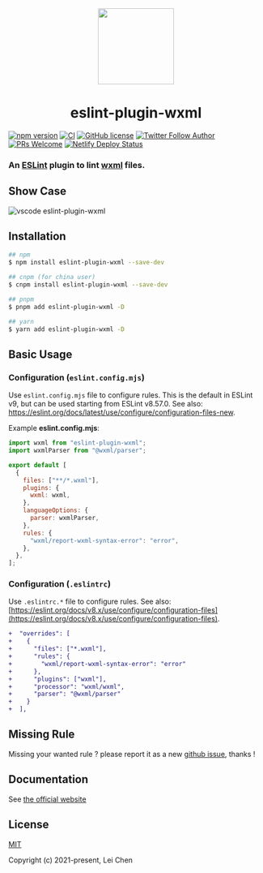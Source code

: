 <div align="center">
    <a href="https://www.npmjs.com/package/eslint-plugin-wxml" ><img src="https://funimg.pddpic.com/mobile_piggy/4d0f5a17-574b-4fbc-aee1-1b0cbb1c46dd.png.slim.c1.png" width="150" height="150"></a>
    <h1>eslint-plugin-wxml</h1>
</div>

[![npm version](https://img.shields.io/npm/v/eslint-plugin-wxml)](https://www.npmjs.com/package/eslint-plugin-wxml)
[![CI](https://github.com/wxmlfile/eslint-plugin-wxml/actions/workflows/ci.yml/badge.svg)](https://github.com/wxmlfile/eslint-plugin-wxml/actions/workflows/ci.yml)
[![GitHub license](https://img.shields.io/badge/license-MIT-blue.svg)](https://opensource.org/licenses/MIT)
[![Twitter Follow Author](https://img.shields.io/twitter/follow/s_chenlei)](https://twitter.com/chenleidev)
[![PRs Welcome](https://img.shields.io/badge/PRs-welcome-brightgreen.svg)](https://github.com/wxmlfile/eslint-plugin-wxml/pulls)
[![Netlify Deploy Status](https://api.netlify.com/api/v1/badges/6868e4d7-af62-4327-bba6-cb090f94d26a/deploy-status)](https://app.netlify.com/projects/eslint-plugin-wxml/deploys)

### An [ESLint](https://eslint.org) plugin to lint [wxml](https://developers.weixin.qq.com/miniprogram/dev/reference/wxml) files.

## Show Case

![vscode eslint-plugin-wxml](https://funimg.pddpic.com/mobile_piggy/3c944e77-0792-4bee-a137-aa6922d94cfb.gif)

## Installation

```bash
## npm
$ npm install eslint-plugin-wxml --save-dev

## cnpm (for china user)
$ cnpm install eslint-plugin-wxml --save-dev

## pnpm
$ pnpm add eslint-plugin-wxml -D

## yarn
$ yarn add eslint-plugin-wxml -D
```

## Basic Usage

### Configuration (`eslint.config.mjs`)

Use `eslint.config.mjs` file to configure rules. This is the default in ESLint v9, but can be used starting from ESLint v8.57.0. See also: <https://eslint.org/docs/latest/use/configure/configuration-files-new>.

Example **eslint.config.mjs**:

```js
import wxml from "eslint-plugin-wxml";
import wxmlParser from "@wxml/parser";

export default [
  {
    files: ["**/*.wxml"],
    plugins: {
      wxml: wxml,
    },
    languageOptions: {
      parser: wxmlParser,
    },
    rules: {
      "wxml/report-wxml-syntax-error": "error",
    },
  },
];
```

### Configuration (`.eslintrc`)

Use `.eslintrc.*` file to configure rules. See also: [https://eslint.org/docs/v8.x/use/configure/configuration-files](https://eslint.org/docs/v8.x/use/configure/configuration-files).


```diff
+  "overrides": [
+    {
+      "files": ["*.wxml"],
+      "rules": {
+        "wxml/report-wxml-syntax-error": "error"
+      },
+      "plugins": ["wxml"],
+      "processor": "wxml/wxml",
+      "parser": "@wxml/parser"
+    }
+  ],
```
## Missing Rule
Missing your wanted rule ? please report it as a new [github issue](https://github.com/wxmlfile/eslint-plugin-wxml/issues), thanks !

## Documentation

See [the official website](https://eslint-plugin-wxml.js.org/)

## License

[MIT](https://opensource.org/licenses/MIT)

Copyright (c) 2021-present, Lei Chen
